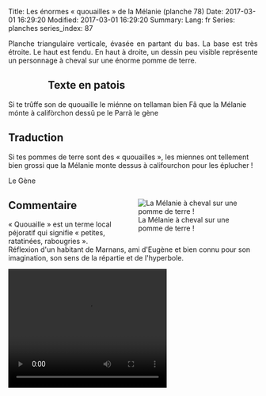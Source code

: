 Title: Les énormes « quouailles » de la Mélanie (planche 78)
Date: 2017-03-01 16:29:20
Modified: 2017-03-01 16:29:20
Summary: 
Lang: fr
Series: planches
series_index: 87

<p style="text-align:justify;">Planche triangulaire verticale, évasée
en partant du bas. La base est très étroite. Le haut est fendu. En
haut à droite, un dessin peu visible représente un personnage à cheval
sur une énorme pomme de terre. </p>

<figure class="image-block" style="float: left;">
  <img alt="" src="{static}/images/planche_78.png">
  <figcaption style="max-width: 314px"></figcaption>
</figure>

## Texte en patois

Si te trûffe son de quouaille le miénne on tellaman bien Fâ que la
Mélanie mónte à califòrchon dessû pe le Parrà le gène

## Traduction

Si tes pommes de terre sont des « quouailles », les miennes ont
tellement bien grossi que la Mélanie monte dessus à califourchon pour
les éplucher !

Le Gène

<figure class="image-block" style="float: right; max-width: 40%;">
  <img alt="La Mélanie à cheval sur une pomme de terre !" src="{static}/images/planche_78_dessin.png">
  <figcaption style="max-width: 350px">La Mélanie à cheval sur une pomme de terre !</figcaption>
</figure>

## Commentaire

« Quouaille » est un terme local péjoratif qui signifie « petites,
ratatinées, rabougries ». Réflexion d'un habitant de Marnans, ami
d'Eugène et bien connu pour son imagination, son sens de la répartie
et de l'hyperbole.


<video width="320" height="240" controls>
  <source src="https://d1njpgd0ygatdn.cloudfront.net/video_78.mp4" type="video/mp4">
</video>
